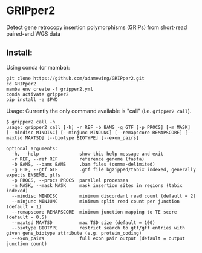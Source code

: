 # GRIPper2
Detect gene retrocopy insertion polymorphisms (GRIPs) from short-read paired-end WGS data

## Install:
Using conda (or mamba):
```
git clone https://github.com/adamewing/GRIPper2.git
cd GRIPper2
mamba env create -f gripper2.yml 
conda activate gripper2
pip install -e $PWD
```

Usage:
Currently the only command available is "call" (i.e. `gripper2 call`).

```
$ gripper2 call -h
usage: gripper2 call [-h] -r REF -b BAMS -g GTF [-p PROCS] [-m MASK] [--mindisc MINDISC] [--minjunc MINJUNC] [--remapscore REMAPSCORE] [--maxtsd MAXTSD] [--biotype BIOTYPE] [--exon_pairs]

optional arguments:
  -h, --help               show this help message and exit
  -r REF, --ref REF        reference genome (fasta)
  -b BAMS, --bams BAMS     .bam files (comma-delimited)
  -g GTF, --gtf GTF        .gtf file bgzipped/tabix indexed, generally expects ENSEMBL gtfs
  -p PROCS, --procs PROCS  parallel processes
  -m MASK, --mask MASK     mask insertion sites in regions (tabix indexed)
  --mindisc MINDISC        minimum discordant read count (default = 2)
  --minjunc MINJUNC        minimum split read count per junction (default = 1)
  --remapscore REMAPSCORE  minimum junction mapping to TE score (default = 0.5)
  --maxtsd MAXTSD          max TSD size (default = 100)
  --biotype BIOTYPE        restrict search to gtf/gff entries with given gene_biotype attribute (e.g. protein_coding)
  --exon_pairs             full exon pair output (default = output junction count)
```
